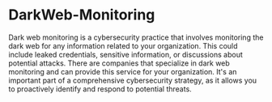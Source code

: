 # DarkWeb-Monitoring
Dark web monitoring is a cybersecurity practice that involves monitoring the dark web for any information related to your organization. This could include leaked credentials, sensitive information, or discussions about potential attacks. There are companies that specialize in dark web monitoring and can provide this service for your organization. It's an important part of a comprehensive cybersecurity strategy, as it allows you to proactively identify and respond to potential threats.
